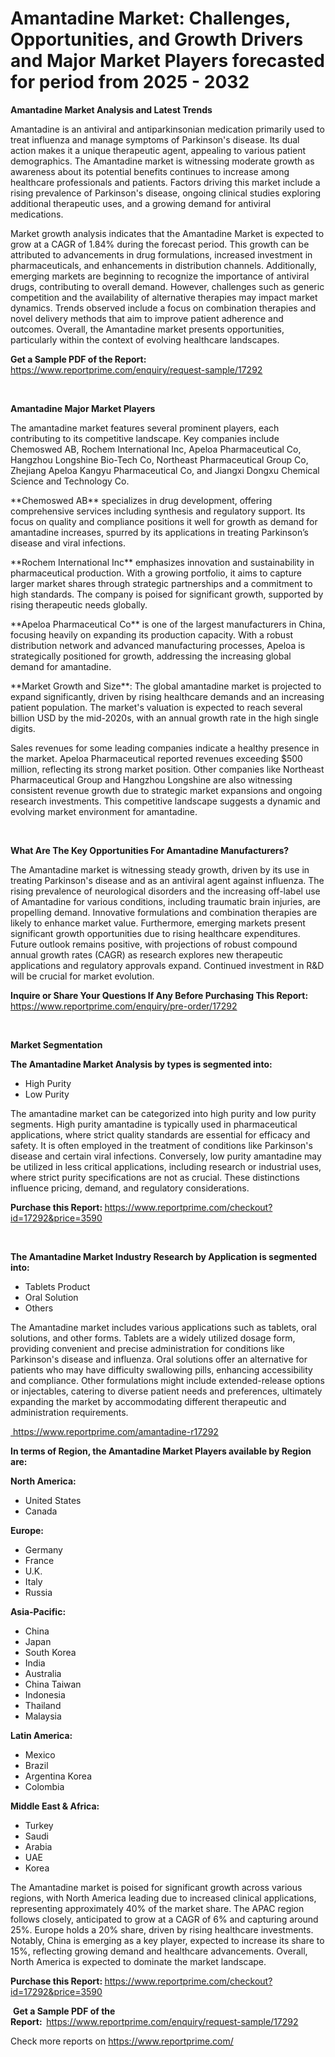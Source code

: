 <p><h1>Amantadine Market: Challenges, Opportunities, and Growth Drivers and Major Market Players forecasted for period from 2025 - 2032</h1></p><p><strong>Amantadine Market Analysis and Latest Trends</strong></p>
<p><p>Amantadine is an antiviral and antiparkinsonian medication primarily used to treat influenza and manage symptoms of Parkinson's disease. Its dual action makes it a unique therapeutic agent, appealing to various patient demographics. The Amantadine market is witnessing moderate growth as awareness about its potential benefits continues to increase among healthcare professionals and patients. Factors driving this market include a rising prevalence of Parkinson's disease, ongoing clinical studies exploring additional therapeutic uses, and a growing demand for antiviral medications.</p><p>Market growth analysis indicates that the Amantadine Market is expected to grow at a CAGR of 1.84% during the forecast period. This growth can be attributed to advancements in drug formulations, increased investment in pharmaceuticals, and enhancements in distribution channels. Additionally, emerging markets are beginning to recognize the importance of antiviral drugs, contributing to overall demand. However, challenges such as generic competition and the availability of alternative therapies may impact market dynamics. Trends observed include a focus on combination therapies and novel delivery methods that aim to improve patient adherence and outcomes. Overall, the Amantadine market presents opportunities, particularly within the context of evolving healthcare landscapes.</p></p>
<p><strong>Get a Sample PDF of the Report:&nbsp;</strong> <a href="https://www.reportprime.com/enquiry/request-sample/17292?utm_campaign=2810&utm_medium=2&utm_source=Github&utm_content=ia&utm_term=18032025&utm_id=amantadine">https://www.reportprime.com/enquiry/request-sample/17292</a></p>
<p>&nbsp;</p>
<p><strong>Amantadine Major Market Players</strong></p>
<p><p>The amantadine market features several prominent players, each contributing to its competitive landscape. Key companies include Chemoswed AB, Rochem International Inc, Apeloa Pharmaceutical Co, Hangzhou Longshine Bio-Tech Co, Northeast Pharmaceutical Group Co, Zhejiang Apeloa Kangyu Pharmaceutical Co, and Jiangxi Dongxu Chemical Science and Technology Co.</p><p>**Chemoswed AB** specializes in drug development, offering comprehensive services including synthesis and regulatory support. Its focus on quality and compliance positions it well for growth as demand for amantadine increases, spurred by its applications in treating Parkinson’s disease and viral infections.</p><p>**Rochem International Inc** emphasizes innovation and sustainability in pharmaceutical production. With a growing portfolio, it aims to capture larger market shares through strategic partnerships and a commitment to high standards. The company is poised for significant growth, supported by rising therapeutic needs globally.</p><p>**Apeloa Pharmaceutical Co** is one of the largest manufacturers in China, focusing heavily on expanding its production capacity. With a robust distribution network and advanced manufacturing processes, Apeloa is strategically positioned for growth, addressing the increasing global demand for amantadine.</p><p>**Market Growth and Size**: The global amantadine market is projected to expand significantly, driven by rising healthcare demands and an increasing patient population. The market's valuation is expected to reach several billion USD by the mid-2020s, with an annual growth rate in the high single digits.</p><p>Sales revenues for some leading companies indicate a healthy presence in the market. Apeloa Pharmaceutical reported revenues exceeding $500 million, reflecting its strong market position. Other companies like Northeast Pharmaceutical Group and Hangzhou Longshine are also witnessing consistent revenue growth due to strategic market expansions and ongoing research investments. This competitive landscape suggests a dynamic and evolving market environment for amantadine.</p></p>
<p>&nbsp;</p>
<p><strong>What Are The Key Opportunities For Amantadine Manufacturers?</strong></p>
<p><p>The Amantadine market is witnessing steady growth, driven by its use in treating Parkinson's disease and as an antiviral agent against influenza. The rising prevalence of neurological disorders and the increasing off-label use of Amantadine for various conditions, including traumatic brain injuries, are propelling demand. Innovative formulations and combination therapies are likely to enhance market value. Furthermore, emerging markets present significant growth opportunities due to rising healthcare expenditures. Future outlook remains positive, with projections of robust compound annual growth rates (CAGR) as research explores new therapeutic applications and regulatory approvals expand. Continued investment in R&D will be crucial for market evolution.</p></p>
<p><strong>Inquire or Share Your Questions If Any Before Purchasing This Report:</strong> <a href="https://www.reportprime.com/enquiry/pre-order/17292?utm_campaign=2810&utm_medium=2&utm_source=Github&utm_content=ia&utm_term=18032025&utm_id=amantadine">https://www.reportprime.com/enquiry/pre-order/17292</a></p>
<p>&nbsp;</p>
<p><strong>Market Segmentation</strong></p>
<p><strong>The Amantadine Market Analysis by types is segmented into:</strong></p>
<p><ul><li>High Purity</li><li>Low Purity</li></ul></p>
<p><p>The amantadine market can be categorized into high purity and low purity segments. High purity amantadine is typically used in pharmaceutical applications, where strict quality standards are essential for efficacy and safety. It is often employed in the treatment of conditions like Parkinson's disease and certain viral infections. Conversely, low purity amantadine may be utilized in less critical applications, including research or industrial uses, where strict purity specifications are not as crucial. These distinctions influence pricing, demand, and regulatory considerations.</p></p>
<p><strong>Purchase this Report:&nbsp;</strong><a href="https://www.reportprime.com/checkout?id=17292&price=3590&utm_campaign=2810&utm_medium=2&utm_source=Github&utm_content=ia&utm_term=18032025&utm_id=amantadine">https://www.reportprime.com/checkout?id=17292&price=3590</a></p>
<p>&nbsp;</p>
<p><strong>The Amantadine Market Industry Research by Application is segmented into:</strong></p>
<p><ul><li>Tablets Product</li><li>Oral Solution</li><li>Others</li></ul></p>
<p><p>The Amantadine market includes various applications such as tablets, oral solutions, and other forms. Tablets are a widely utilized dosage form, providing convenient and precise administration for conditions like Parkinson's disease and influenza. Oral solutions offer an alternative for patients who may have difficulty swallowing pills, enhancing accessibility and compliance. Other formulations might include extended-release options or injectables, catering to diverse patient needs and preferences, ultimately expanding the market by accommodating different therapeutic and administration requirements.</p></p>
<p><a href="https://www.reportprime.com/amantadine-r17292?utm_campaign=2810&utm_medium=2&utm_source=Github&utm_content=ia&utm_term=18032025&utm_id=amantadine">&nbsp;https://www.reportprime.com/amantadine-r17292</a></p>
<p><strong>In terms of Region, the Amantadine Market Players available by Region are:</strong></p>
<p>
    <p> <strong> North America: </strong>
        <ul>
            <li>United States</li>
            <li>Canada</li>
        </ul>
        </p> 
    <p> <strong> Europe: </strong>
        <ul>
            <li>Germany</li>
            <li>France</li>
            <li>U.K.</li>
            <li>Italy</li>
            <li>Russia</li>
        </ul>
        </p> 
    <p> <strong> Asia-Pacific: </strong>
        <ul>
            <li>China</li>
            <li>Japan</li>
            <li>South Korea</li>
            <li>India</li>
            <li>Australia</li>
            <li>China Taiwan</li>
            <li>Indonesia</li>
            <li>Thailand</li>
            <li>Malaysia</li>
        </ul>
        </p> 
    <p> <strong> Latin America: </strong>
        <ul>
            <li>Mexico</li>
            <li>Brazil</li>
            <li>Argentina Korea</li>
            <li>Colombia</li>
        </ul>
        </p> 
    <p> <strong> Middle East & Africa: </strong>
        <ul>
            <li>Turkey</li>
            <li>Saudi</li>
            <li>Arabia</li>
            <li>UAE</li>
            <li>Korea</li>
        </ul>
    </p>
    </p>
<p><p>The Amantadine market is poised for significant growth across various regions, with North America leading due to increased clinical applications, representing approximately 40% of the market share. The APAC region follows closely, anticipated to grow at a CAGR of 6% and capturing around 25%. Europe holds a 20% share, driven by rising healthcare investments. Notably, China is emerging as a key player, expected to increase its share to 15%, reflecting growing demand and healthcare advancements. Overall, North America is expected to dominate the market landscape.</p></p>
<p><strong>Purchase this Report: </strong><a href="https://www.reportprime.com/checkout?id=17292&price=3590&utm_campaign=2810&utm_medium=2&utm_source=Github&utm_content=ia&utm_term=18032025&utm_id=amantadine">https://www.reportprime.com/checkout?id=17292&price=3590</a></p>
<p>&nbsp;<strong>Get a Sample PDF of the Report:&nbsp;&nbsp;</strong><a href="https://www.reportprime.com/enquiry/request-sample/17292?utm_campaign=2810&utm_medium=2&utm_source=Github&utm_content=ia&utm_term=18032025&utm_id=amantadine">https://www.reportprime.com/enquiry/request-sample/17292</a></p>
<p><strong></strong></p>
<p>Check more reports on <a href="https://www.reportprime.com/?utm_campaign=2810&utm_medium=2&utm_source=Github&utm_content=ia&utm_term=18032025&utm_id=amantadine">https://www.reportprime.com/</a></p>